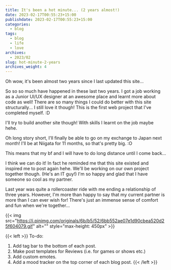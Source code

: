 ```yaml
---
title: It's been a hot minute... (2 years almost!)
date: 2023-02-17T00:55:23+15:00
publishdate: 2023-02-17T00:55:23+15:00
categories:
  - blog
tags:
  - blog
  - life
  - love
archives:
  - 2023/02
slug: hot-minute-2-years
archives_weight: 4
---
```


Oh wow, it's been almost two years since I last updated this site...  

So so so much have happened in these last two years. I got a job working as a Junior UI/UX designer at an awesome place and learnt more about code as well!
There are so many things I could do better with this site structurally...
I still love it though! This is the first web project that I've completed myself. :D

I'll try to build another site though! With skills I learnt on the job maybe hehe.

Oh long story short, I'll finally be able to go on my exchange to Japan next month!
I'll be at Niigata for 11 months, so that's pretty big. :O

This means that my bf and I will have to do long distance until I come back...

<!--more-->

I think we can do it! In fact he reminded me that this site existed and inspired me to post again hehe.
We'll be working on our own project together though. (He's an IT guy!)
I'm so happy and glad that I have someone so cool as my partner.

Last year was quite a rollercoaster ride with me ending a relationship of three years. However, I'm more than happy to say that my current partner
is more than I can ever wish for! There's just an immense sense of comfort and fun when we're together...

{{< img src="https://i.pinimg.com/originals/6b/b5/52/6bb552ae07e1d90cbea520d25f604079.gif" alt="" style="max-height: 450px" >}}

{{< left >}}
To-do: <br>
1. Add tag bar to the bottom of each post. <br>
2. Make post templates for Reviews (i.e. for games or shows etc.) <br>
3. Add custom emotes. <br>
4. Add a mood tracker on the top corner of each blog post.
{{< /left >}}
